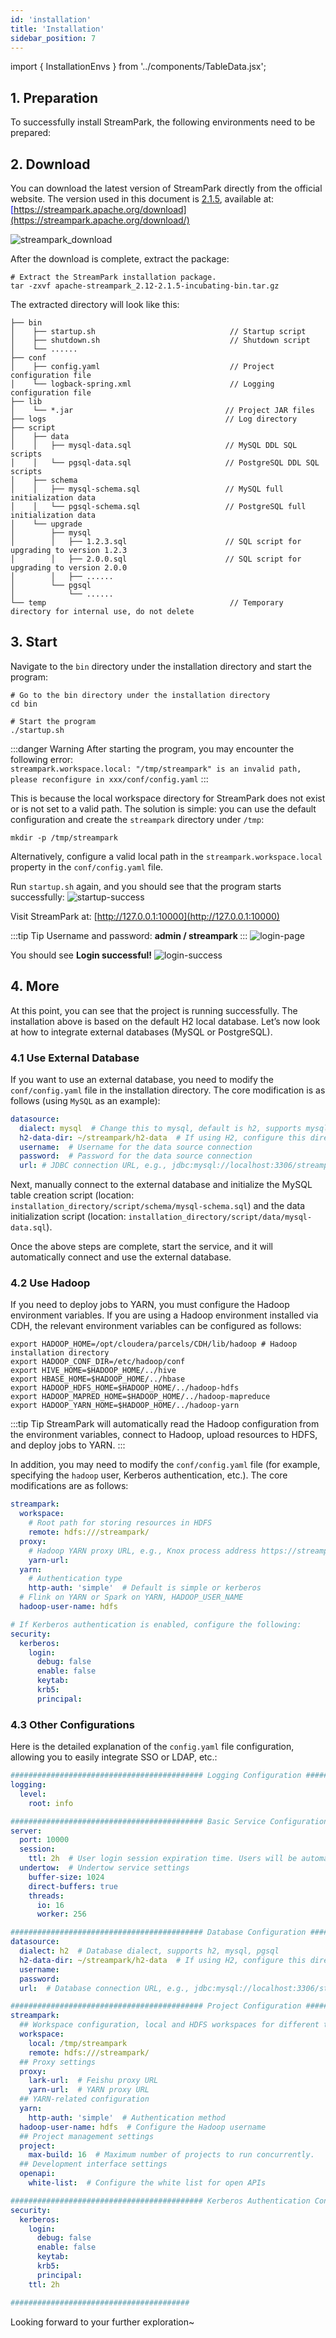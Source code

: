 ```yaml
---
id: 'installation'  
title: 'Installation'  
sidebar_position: 7
---
```


import { InstallationEnvs } from '../components/TableData.jsx';

## 1. Preparation

To successfully install StreamPark, the following environments need to be prepared:

<InstallationEnvs></InstallationEnvs>

## 2. Download

You can download the latest version of StreamPark directly from the official website. The version used in this document is <u><font color='blue'>[2.1.5](https://www.apache.org/dyn/closer.lua/incubator/streampark/2.1.5/apache-streampark_2.12-2.1.5-incubating-bin.tar.gz?action=download)</font></u>, available at: <u><font color='blue'>[https://streampark.apache.org/download](https://streampark.apache.org/download/)</font></u>

![streampark_download](/doc/image/quick-start/streampark_download.png)

After the download is complete, extract the package:
```shell
# Extract the StreamPark installation package.
tar -zxvf apache-streampark_2.12-2.1.5-incubating-bin.tar.gz
```
The extracted directory will look like this:
```textmate
├── bin
│    ├── startup.sh                              // Startup script
│    ├── shutdown.sh                             // Shutdown script
│    └── ......
├── conf
│    ├── config.yaml                             // Project configuration file
│    └── logback-spring.xml                      // Logging configuration file
├── lib
│    └── *.jar                                  // Project JAR files
├── logs                                        // Log directory
├── script
│    ├── data
│    │   ├── mysql-data.sql                     // MySQL DDL SQL scripts
│    │   └── pgsql-data.sql                     // PostgreSQL DDL SQL scripts
│    ├── schema
│    │   ├── mysql-schema.sql                   // MySQL full initialization data
│    │   └── pgsql-schema.sql                   // PostgreSQL full initialization data
│    └── upgrade
│        ├── mysql
│        │   ├── 1.2.3.sql                      // SQL script for upgrading to version 1.2.3
│        │   ├── 2.0.0.sql                      // SQL script for upgrading to version 2.0.0
│        │   ├── ......
│        └── pgsql
│            └── ......  
└── temp                                         // Temporary directory for internal use, do not delete
```

## 3. Start

Navigate to the `bin` directory under the installation directory and start the program:
```shell
# Go to the bin directory under the installation directory
cd bin

# Start the program
./startup.sh
```

:::danger Warning
After starting the program, you may encounter the following error:  
`streampark.workspace.local: "/tmp/streampark" is an invalid path, please reconfigure in xxx/conf/config.yaml`
:::

This is because the local workspace directory for StreamPark does not exist or is not set to a valid path. The solution is simple: you can use the default configuration and create the `streampark` directory under `/tmp`:
```shell
mkdir -p /tmp/streampark
```
Alternatively, configure a valid local path in the `streampark.workspace.local` property in the `conf/config.yaml` file.

Run `startup.sh` again, and you should see that the program starts successfully:
![startup-success](/doc/image/quick-start/startup_success.png)

Visit StreamPark at: [http://127.0.0.1:10000](http://127.0.0.1:10000)

:::tip Tip
Username and password: <strong> admin / streampark </strong>
:::
![login-page](/doc/image/quick-start/login_page.png)

You should see **Login successful!**
![login-success](/doc/image/quick-start/login_success.png)

## 4. More

At this point, you can see that the project is running successfully. The installation above is based on the default H2 local database. Let’s now look at how to integrate external databases (MySQL or PostgreSQL).

### 4.1 Use External Database

If you want to use an external database, you need to modify the `conf/config.yaml` file in the installation directory. The core modification is as follows (using `MySQL` as an example):

```yaml
datasource:
  dialect: mysql  # Change this to mysql, default is h2, supports mysql and pgsql
  h2-data-dir: ~/streampark/h2-data  # If using H2, configure this directory. If using MySQL or PostgreSQL, configure the remaining information (username and password)
  username:  # Username for the data source connection
  password:  # Password for the data source connection
  url: # JDBC connection URL, e.g., jdbc:mysql://localhost:3306/streampark?useUnicode=true&characterEncoding=UTF-8&useJDBCCompliantTimezoneShift=true&useLegacyDatetimeCode=false&serverTimezone=GMT%2B8
```

Next, manually connect to the external database and initialize the MySQL table creation script (location: `installation_directory/script/schema/mysql-schema.sql`) and the data initialization script (location: `installation_directory/script/data/mysql-data.sql`).

Once the above steps are complete, start the service, and it will automatically connect and use the external database.

### 4.2 Use Hadoop

If you need to deploy jobs to YARN, you must configure the Hadoop environment variables. If you are using a Hadoop environment installed via CDH, the relevant environment variables can be configured as follows:
```shell
export HADOOP_HOME=/opt/cloudera/parcels/CDH/lib/hadoop # Hadoop installation directory
export HADOOP_CONF_DIR=/etc/hadoop/conf
export HIVE_HOME=$HADOOP_HOME/../hive
export HBASE_HOME=$HADOOP_HOME/../hbase
export HADOOP_HDFS_HOME=$HADOOP_HOME/../hadoop-hdfs
export HADOOP_MAPRED_HOME=$HADOOP_HOME/../hadoop-mapreduce
export HADOOP_YARN_HOME=$HADOOP_HOME/../hadoop-yarn
```

:::tip Tip
StreamPark will automatically read the Hadoop configuration from the environment variables, connect to Hadoop, upload resources to HDFS, and deploy jobs to YARN.
:::

In addition, you may need to modify the `conf/config.yaml` file (for example, specifying the `hadoop` user, Kerberos authentication, etc.). The core modifications are as follows:
```yaml
streampark:
  workspace:
    # Root path for storing resources in HDFS
    remote: hdfs:///streampark/
  proxy:
    # Hadoop YARN proxy URL, e.g., Knox process address https://streampark.com:8443/proxy/yarn
    yarn-url:
  yarn:
    # Authentication type
    http-auth: 'simple'  # Default is simple or kerberos
  # Flink on YARN or Spark on YARN, HADOOP_USER_NAME
  hadoop-user-name: hdfs

# If Kerberos authentication is enabled, configure the following:
security:
  kerberos:
    login:
      debug: false
      enable: false
      keytab:
      krb5:
      principal:
```

### 4.3 Other Configurations

Here is the detailed explanation of the `config.yaml` file configuration, allowing you to easily integrate SSO or LDAP, etc.:
```yaml
########################################### Logging Configuration ###########################################
logging:
  level:
    root: info  

########################################### Basic Service Configuration ###########################################
server:
  port: 10000  
  session:
    ttl: 2h  # User login session expiration time. Users will be automatically logged out after this period.
  undertow:  # Undertow service settings
    buffer-size: 1024  
    direct-buffers: true  
    threads:
      io: 16  
      worker: 256  

########################################### Database Configuration ###########################################
datasource:
  dialect: h2  # Database dialect, supports h2, mysql, pgsql
  h2-data-dir: ~/streampark/h2-data  # If using H2, configure this directory
  username:  
  password:  
  url:  # Database connection URL, e.g., jdbc:mysql://localhost:3306/streampark?......

########################################### Project Configuration ###########################################
streampark:
  ## Workspace configuration, local and HDFS workspaces for different types of resources
  workspace:
    local: /tmp/streampark  
    remote: hdfs:///streampark/ 
  ## Proxy settings
  proxy:
    lark-url:  # Feishu proxy URL
    yarn-url:  # YARN proxy URL
  ## YARN-related configuration
  yarn:
    http-auth: 'simple'  # Authentication method
  hadoop-user-name: hdfs  # Configure the Hadoop username
  ## Project management settings
  project:
    max-build: 16  # Maximum number of projects to run concurrently.
  ## Development interface settings
  openapi:
    white-list:  # Configure the white list for open APIs

########################################### Kerberos Authentication Configuration ###########################################
security:
  kerberos:
    login:
      debug: false  
      enable: false  
      keytab: 
      krb5:  
      principal:  
    ttl: 2h  

########################################
```
Looking forward to your further exploration~